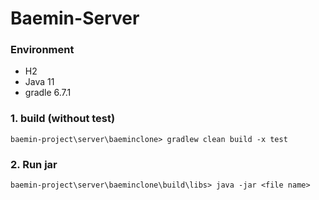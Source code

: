 # Baemin-Server



### Environment

- H2
- Java 11
- gradle 6.7.1





### 1. build (without test)

```
baemin-project\server\baeminclone> gradlew clean build -x test
```



### 2. Run jar

```
baemin-project\server\baeminclone\build\libs> java -jar <file name>
```
